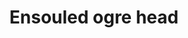 ---
layout: item
title: Ensouled ogre head
item-id: 13477
datatable: true
id: 13477
name: "Ensouled ogre head"
members: true
lowalch: 135
highalch: 202
examine: "The creature's soul is still in here."
monsters:
  - id: 136
    name: "Ogre"
    members: true
    combat_level: 53
    wiki_url: "https://oldschool.runescape.wiki/w/Ogre#Level_53"
    drops:
      - quantity: "1"
        rarity: 0.03333333333333333
    image: "https://oldschool.runescape.wiki/images/thumb/c/c5/Ogre.png/150px-Ogre.png?78692"
  - id: 1153
    name: "Ogre"
    members: true
    combat_level: 63
    wiki_url: "https://oldschool.runescape.wiki/w/Ogre#Level_63"
    drops:
      - quantity: "1"
        rarity: 0.03333333333333333
    image: "https://oldschool.runescape.wiki/images/thumb/c/c5/Ogre.png/150px-Ogre.png?78692"
  - id: 2233
    name: "Ogre"
    members: true
    combat_level: 58
    wiki_url: "https://oldschool.runescape.wiki/w/Ogre#Level_58"
    drops:
      - quantity: "1"
        rarity: 0.03333333333333333
    image: "https://oldschool.runescape.wiki/images/thumb/c/c5/Ogre.png/150px-Ogre.png?78692"
  - id: 4362
    name: "Ogre chieftain"
    members: true
    combat_level: 81
    wiki_url: "https://oldschool.runescape.wiki/w/Ogre_chieftain"
    drops:
      - quantity: "1"
        rarity: 0.03333333333333333
    image: "https://oldschool.runescape.wiki/images/thumb/b/bf/Ogre_chieftain.png/200px-Ogre_chieftain.png?fb906"
  - id: 4367
    name: "Gorad"
    members: true
    combat_level: 68
    wiki_url: "https://oldschool.runescape.wiki/w/Gorad"
    drops:
      - quantity: "1"
        rarity: 0.03333333333333333
    image: "https://oldschool.runescape.wiki/images/thumb/f/f2/Gorad.png/250px-Gorad.png?e8fc0"
  - id: 4381
    name: "Enclave guard"
    members: true
    combat_level: 83
    wiki_url: "https://oldschool.runescape.wiki/w/Enclave_guard"
    drops:
      - quantity: "1"
        rarity: 0.03333333333333333
    image: "https://oldschool.runescape.wiki/images/e/ee/Enclave_guard.png?d97ad"
  - id: 7989
    name: "Ogress Warrior"
    members: false
    combat_level: 82
    wiki_url: "https://oldschool.runescape.wiki/w/Ogress_Warrior"
    drops:
      - quantity: "1"
        rarity: 0.03333333333333333
    image: "https://oldschool.runescape.wiki/images/thumb/4/40/Ogress_Warrior.png/180px-Ogress_Warrior.png?7143b"
  - id: 7991
    name: "Ogress Shaman"
    members: false
    combat_level: 82
    wiki_url: "https://oldschool.runescape.wiki/w/Ogress_Shaman"
    drops:
      - quantity: "1"
        rarity: 0.03333333333333333
    image: "https://oldschool.runescape.wiki/images/thumb/5/52/Ogress_Shaman.png/200px-Ogress_Shaman.png?5b638"
---